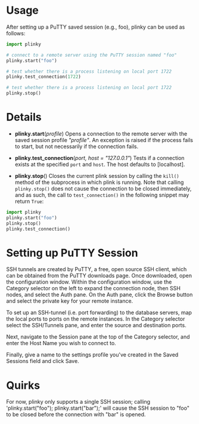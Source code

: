 # Usage
After setting up a PuTTY saved session (e.g., foo), plinky can be used as follows:

```python
import plinky

# connect to a remote server using the PuTTY session named "foo"
plinky.start("foo")

# test whether there is a process listening on local port 1722
plinky.test_connection(1722)

# test whether there is a process listening on local port 1722
plinky.stop()
```

# Details
* **plinky.start**(*profile*) Opens a connection to the remote server with the saved
	session profile *"profile"*. An exception is raised if the process fails to
	start, but not necessarily if the connection fails.

* **plinky.test_connection**(*port, host = "127.0.0.1"*) Tests if a connection
	exists at the specified `port` and `host`. The host defaults to [localhost].

* **plinky.stop**() Closes the current plink session by calling the
	`kill()` method of the subprocess in which plink is running.
	Note that calling `plinky.stop()` does not cause the connection to be
	closed immediately, and as such, the call to `test_connection()` in the
	following snippet may return `True`:

```python
import plinky
plinky.start("foo")
plinky.stop()
plinky.test_connection()
```

# Setting up PuTTY Session
SSH tunnels are created by PuTTY, a free, open source SSH client, which can be obtained from the PuTTY downloads page. Once downloaded, open the configuration window. Within the configuration window, use the Category selector on the left to expand the connection node, then SSH nodes, and select the Auth pane. On the Auth pane, click the Browse button and select the private key for your remote instance.
 
To set up an SSH-tunnel (i.e. port forwarding) to the database servers, map the local ports to ports on the remote instances. In the Category selector select the SSH/Tunnels pane, and enter the source and destination ports.

Next, navigate to the Session pane at the top of the Category selector, and enter the Host Name you wish to connect to.

Finally, give a name to the settings profile you've created in the Saved Sessions field and click Save. 

# Quirks

For now, plinky only supports a single SSH session; calling
'plinky.start("foo"); plinky.start("bar");' will cause the SSH session to
"foo" to be closed before the connection with "bar" is opened.
